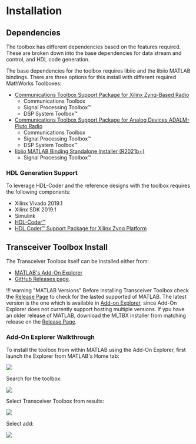 # Installation

## Dependencies

The toolbox has different dependencies based on the features required. These are broken down into the base dependencies for data stream and control, and HDL code generation.

The base dependencies for the toolbox requires libiio and the libiio MATLAB bindings. There are three options for this install with different required MathWorks Toolboxes:

- [Communications Toolbox Support Package for Xilinx Zynq-Based Radio](https://www.mathworks.com/help/supportpkg/xilinxzynqbasedradio/index.html)
    - Communications Toolbox
    - Signal Processing Toolbox™
    - DSP System Toolbox™
- [Communications Toolbox Support Package for Analog Devices ADALM-Pluto Radio](https://www.mathworks.com/help/supportpkg/plutoradio/index.html)
    - Communications Toolbox
    - Signal Processing Toolbox™
    - DSP System Toolbox™
- [libiio MATLAB Binding Standalone Installer (R2021b+)](https://github.com/mathworks/buildroot/releases/download/mathworks_zynq_R21.2.0/libiio.mlpkginstall)
    - Signal Processing Toolbox™


### HDL Generation Support

To leverage HDL-Coder and the reference designs with the toolbox requires the following components:

- Xilinx Vivado 2019.1
- Xilinx SDK 2019.1
- Simulink
- [HDL-Coder™](https://www.mathworks.com/products/hdl-coder.html)
- [HDL Coder™ Support Package for Xilinx Zynq Platform](https://www.mathworks.com/matlabcentral/fileexchange/40447-hdl-coder-support-package-for-xilinx-zynq-platform)

## Transceiver Toolbox Install

The Transceiver Toolbox itself can be installed either from:

- [MATLAB's Add-On Explorer](https://www.mathworks.com/products/matlab/add-on-explorer.html) 
- [GitHub Releases page](https://github.com/analogdevicesinc/TransceiverToolbox/releases).

!!! warning "MATLAB Versions"
    Before installing Transceiver Toolbox check the [Release Page](https://github.com/analogdevicesinc/TransceiverToolbox/releases) to check for the lasted supported of MATLAB. The latest version is the one which is available in [Add-on Explorer](https://www.mathworks.com/products/matlab/add-on-explorer.html), since Add-On Explorer does not currently support hosting multiple versions. If ypu have an older release of MATLAB, download the MLTBX installer from matching release on the [Release Page](https://github.com/analogdevicesinc/TransceiverToolbox/releases).


### Add-On Explorer Walkthrough

To install the toolbox from within MATLAB using the Add-On Explorer, first launch the Explorer from MATLAB's Home tab:

<img class="screenshot" src="/assets/add_ex.png">

Search for the toolbox:

<!-- ![Add-On Explorer](assets/trx_search_wbox.png) -->
<img class="screenshot" src="/assets/trx_search_wbox.png">

Select Transceiver Toolbox from results:

<!-- ![Add-On Explorer](assets/trx_search_find_wbox.png) -->
<img class="screenshot" src="/assets/trx_search_find_wbox.png">


Select add:

<!-- ![Add-On Explorer](assets/addons_page_wbox.png) -->
<img class="screenshot" src="/assets/addons_page_wbox.png">